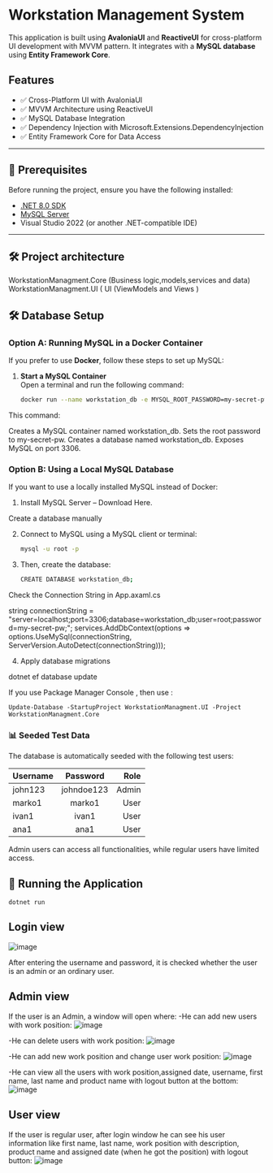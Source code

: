 # Workstation Management System

This application is built using **AvaloniaUI** and **ReactiveUI** for cross-platform UI development with MVVM pattern. It integrates with a **MySQL database** using **Entity Framework Core**.

## Features

- ✅ Cross-Platform UI with AvaloniaUI  
- ✅ MVVM Architecture using ReactiveUI  
- ✅ MySQL Database Integration  
- ✅ Dependency Injection with Microsoft.Extensions.DependencyInjection  
- ✅ Entity Framework Core for Data Access  

---

## 📌 Prerequisites

Before running the project, ensure you have the following installed:

- [.NET 8.0 SDK](https://dotnet.microsoft.com/en-us/download/dotnet/8.0)
- [MySQL Server](https://dev.mysql.com/downloads/)
- Visual Studio 2022 (or another .NET-compatible IDE) 
---

## 🛠️ Project architecture

WorkstationManagment.Core     (Business logic,models,services and data) <br />
WorkstationManagment.UI       ( UI (ViewModels and Views  )        <br />           

## 🛠 Database Setup

###  Option A: Running MySQL in a Docker Container  

If you prefer to use **Docker**, follow these steps to set up MySQL:  

1. **Start a MySQL Container**  
   Open a terminal and run the following command:  

   ```sh
   docker run --name workstation_db -e MYSQL_ROOT_PASSWORD=my-secret-pw -e MYSQL_DATABASE=workstation_db -p 3306:3306 -d mysql:latest

This command:

Creates a MySQL container named workstation_db.
Sets the root password to my-secret-pw.
Creates a database named workstation_db.
Exposes MySQL on port 3306.

###  Option B: Using a Local MySQL Database

If you want to use a locally installed MySQL instead of Docker:

1. Install MySQL Server – Download Here.

Create a database manually

2. Connect to MySQL using a MySQL client or terminal:
   ```sh
   mysql -u root -p

3. Then, create the database:
   ```sh
   CREATE DATABASE workstation_db;

Check the Connection String in App.axaml.cs


string connectionString = "server=localhost;port=3306;database=workstation_db;user=root;password=my-secret-pw;";
services.AddDbContext<ApplicationDbContext>(options =>
    options.UseMySql(connectionString, ServerVersion.AutoDetect(connectionString)));

4. Apply database migrations
  
  dotnet ef database update

If you use Package Manager Console , then use :

   `Update-Database -StartupProject WorkstationManagment.UI -Project WorkstationManagment.Core`


### 📊 Seeded Test Data

The database is automatically seeded with the following test users:

| Username | Password | Role |
| :---      |     :---:    |     ---: |
| john123   | johndoe123   | Admin    |
| marko1    | marko1       | User     |
| ivan1     | ivan1        | User     |
| ana1      | ana1         | User     |

Admin users can access all functionalities, while regular users have limited access.


## 🚀 Running the Application

  
   `dotnet run`

 ## Login view

 ![image](https://github.com/user-attachments/assets/d96a4db3-d927-4d0c-8233-4df2e34ed6db)

After entering the username and password, it is checked whether the user is an admin or an ordinary user.  

 ## Admin view

  If the user is an Admin, a window will open where:
    -He can add new users with work position: 
    ![image](https://github.com/user-attachments/assets/f0748f17-34a1-42b0-80a0-5828052a8fc8)
  
  -He can delete users with work position:
    ![image](https://github.com/user-attachments/assets/c5045d9e-f2e6-4a58-8e7f-55d81185e278)
  
  
   -He can add new work position and change user work position: 
    ![image](https://github.com/user-attachments/assets/d0d68d30-5c7e-45aa-b4ea-700f064fafa7)
  
  -He can view all the users with work position,assigned date, username, first name, last name and product name with logout button at the bottom:
    ![image](https://github.com/user-attachments/assets/7afbbf39-3c58-4de7-a974-36a7ccce743c)

## User view
  If the user is regular user, after login window he can see his user information like first name, last name, work position with description, product name and assigned date (when he got the position) with logout button:
  ![image](https://github.com/user-attachments/assets/13b856bb-b77d-4edd-bb95-463dd5dea216)
   


